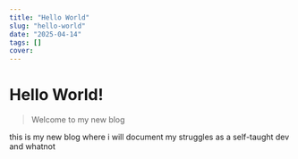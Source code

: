 ```yaml
---
title: "Hello World"
slug: "hello-world"
date: "2025-04-14"
tags: []
cover: 
---
```


# Hello World!
> Welcome to my new blog

this is my new blog where i will document my struggles as a self-taught dev and whatnot
